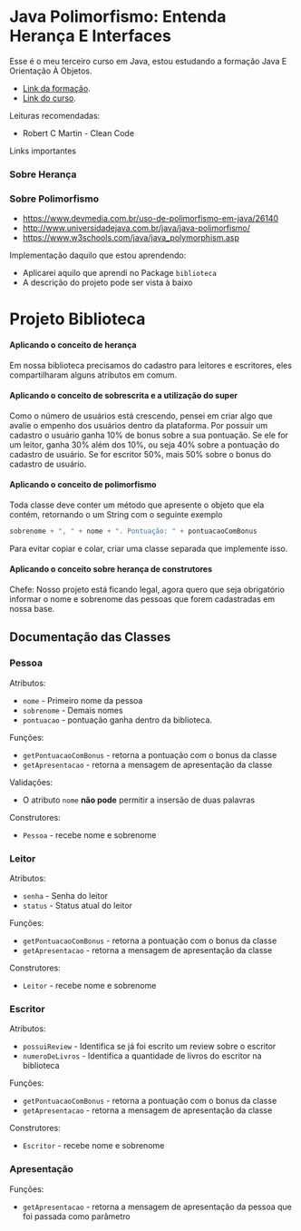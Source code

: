 # Java Polimorfismo: Entenda Herança E Interfaces

Esse é o meu terceiro curso em Java, estou estudando a formação Java E Orientação À Objetos.

* [Link da formação](https://www.alura.com.br/formacao-java).
* [Link do curso](https://www.alura.com.br/curso-online-java-heranca-interfaces-polimorfismo).

Leituras recomendadas:
* Robert C Martin - Clean Code

Links importantes
### Sobre Herança

### Sobre Polimorfismo
*	https://www.devmedia.com.br/uso-de-polimorfismo-em-java/26140
*	http://www.universidadejava.com.br/java/java-polimorfismo/
*	https://www.w3schools.com/java/java_polymorphism.asp

Implementação daquilo que estou aprendendo:
* Aplicarei aquilo que aprendi no Package `biblioteca` 
* A descrição do projeto pode ser vista à baixo

# Projeto Biblioteca

#### Aplicando o conceito de herança
Em nossa biblioteca precisamos do cadastro para leitores e escritores, eles compartilharam alguns atributos em comum.

#### Aplicando o conceito de sobrescrita e a utilização do super
Como o número de usuários está crescendo, pensei em criar algo que avalie o empenho 
dos usuários dentro da plataforma. Por possuir um cadastro o usuário ganha 10% de bonus 
sobre a sua pontuação. Se ele for um leitor, ganha 30% além dos 10%, ou seja 40% sobre 
a pontuação do cadastro de usuário. 
Se for escritor 50%, mais 50% sobre o bonus do cadastro de usuário. 

#### Aplicando o conceito de polimorfismo
Toda classe deve conter um método que apresente o objeto que ela contém, retornando 
o um String com o seguinte exemplo
```java
sobrenome + ", " + nome + ". Pontuação: " + pontuacaoComBonus
```
Para evitar copiar e colar, criar uma classe separada que implemente isso. 

#### Aplicando o conceito sobre herança de construtores
Chefe: Nosso projeto está ficando legal, agora quero que seja obrigatório informar o 
nome e sobrenome das pessoas que forem cadastradas em nossa base. 

## Documentação das Classes

### Pessoa
Atributos:
* `nome` - Primeiro nome da pessoa
* `sobrenome` - Demais nomes
* `pontuacao` - pontuação ganha dentro da biblioteca. 

Funções:
* `getPontuacaoComBonus` - retorna a pontuação com o bonus da classe
* `getApresentacao` - retorna a mensagem de apresentação da classe

Validações:
* O atributo `nome` **não pode** permitir a insersão de duas palavras

Construtores:
* `Pessoa` - recebe nome e sobrenome

### Leitor
Atributos:
* `senha` - Senha do leitor
* `status` - Status atual do leitor

Funções:
* `getPontuacaoComBonus` - retorna a pontuação com o bonus da classe
* `getApresentacao` - retorna a mensagem de apresentação da classe

Construtores:
* `Leitor` - recebe nome e sobrenome

### Escritor
Atributos:
* `possuiReview` - Identifica se já foi escrito um review sobre o escritor
* `numeroDeLivros` - Identifica a quantidade de livros do escritor na biblioteca

Funções:
* `getPontuacaoComBonus` - retorna a pontuação com o bonus da classe
* `getApresentacao` - retorna a mensagem de apresentação da classe

Construtores:
* `Escritor` - recebe nome e sobrenome

### Apresentação
Funções:
* `getApresentacao` - retorna a mensagem de apresentação da pessoa que foi passada como parâmetro